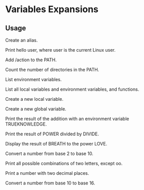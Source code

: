 # Variables Expansions

## Usage

Create an alias.

Print hello user, where user is the current Linux user.

Add /action to the PATH.

Count the number of directories in the PATH.

List environment variables.

List all local variables and environment variables, and functions.

Create a new local variable.

Create a new global variable.

Print the result of the addition with an environment variable TRUEKNOWLEDGE.

Print the result of POWER divided by DIVIDE.

Display the result of BREATH to the power LOVE.

Convert a number from base 2 to base 10.

Print all possible combinations of two letters, except oo.

Print a number with two decimal places.

Convert a number from base 10 to base 16.
